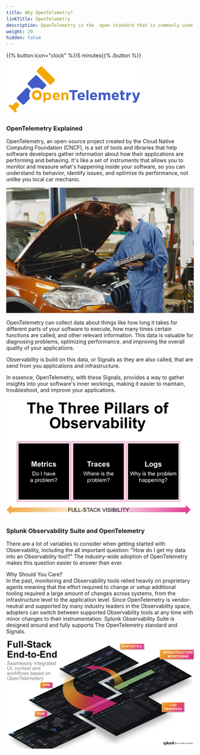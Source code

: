 ```yaml
---
title: Why OpenTelemetry?
linkTitle: OpenTelemetry
description: OpenTelemetry is the  open standard that is commonly used to provide the signals that  are used by the Splunk Observability Suite - Metric, Traces  &  Log's
weight: 20
hidden: false
---
```


{{% button icon="clock" %}}5 minutes{{% /button %}}

![otel](../20-opentelemetry/images/otel.png)

### OpenTelemetry Explained

OpenTelemetry, an open-source project created by the Cloud Native Computing Foundation (CNCF), is a set of tools and libraries that help software developers gather information about how their applications are performing and behaving. It's like a set of instruments that allows you to monitor and measure what's happening inside your software, so you can understand its behavior, identify issues, and optimize its performance, not unlike you local car mechanic.

![diagnostics](../20-opentelemetry/images/pexels-gustavo-fring-6870313.jpg?width=30vw)

OpenTelemetry can collect data about things like how long it takes for different parts of your software to execute, how many times certain functions are called, and other relevant information. This data is valuable for diagnosing problems, optimizing performance, and improving the overall quality of your applications.

Observability is build on this data, or Signals as they are also called, that are send from you applications and infrastructure.

In essence, OpenTelemetry, with these Signals, provides a way to gather insights into your software's inner workings, making it easier to maintain, troubleshoot, and improve your applications.

![three pillars](../20-opentelemetry/images/tree-pillars.png?width=30vw)

### Splunk Observability Suite and OpenTelemetry

There are a lot of variables to consider when getting started with Observability, including the all important question: "How do I get my data into an Observability tool?" The industry-wide adoption of OpenTelemetry makes this question easier to answer than ever.

Why Should You Care?  
In the past, monitoring and Observability tools relied heavily on proprietary agents meaning that the effort required to change or setup additional tooling required a large amount of changes across systems, from the infrastructure level to the application level. Since OpenTelemetry is vendor-neutral and supported by many industry leaders in the Observability space, adopters can switch between supported Observability tools at any time with minor changes to their instrumentation.  Splunk Observability Suite  is designed around and fully supports  The OpenTelemetry standard and Signals.

![fullstack splunk](../20-opentelemetry/images/splunk-full-stack.png?width=30vw)

